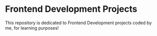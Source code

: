 # Frontend Development Projects

This repository is dedicated to Frontend Development projects coded by me, for learning purposes!


